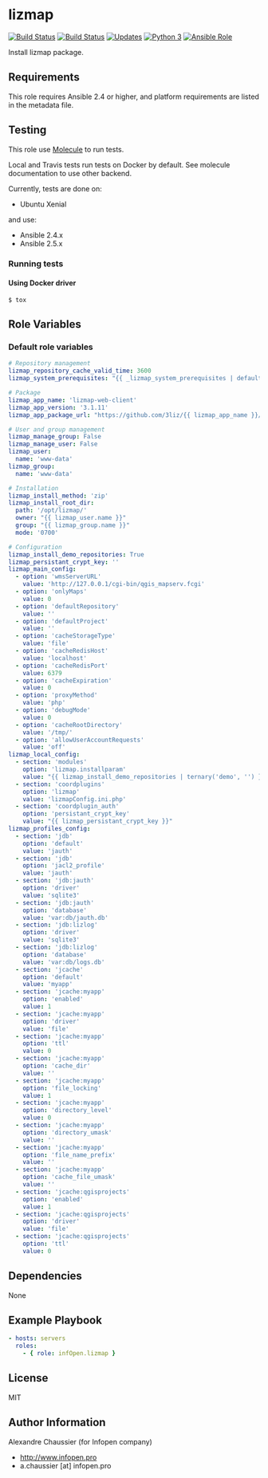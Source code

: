 # lizmap

[![Build Status](https://img.shields.io/travis/infOpen/ansible-role-lizmap/master.svg?label=travis_master)](https://travis-ci.org/infOpen/ansible-role-lizmap)
[![Build Status](https://img.shields.io/travis/infOpen/ansible-role-lizmap/develop.svg?label=travis_develop)](https://travis-ci.org/infOpen/ansible-role-lizmap)
[![Updates](https://pyup.io/repos/github/infOpen/ansible-role-lizmap/shield.svg)](https://pyup.io/repos/github/infOpen/ansible-role-lizmap/)
[![Python 3](https://pyup.io/repos/github/infOpen/ansible-role-lizmap/python-3-shield.svg)](https://pyup.io/repos/github/infOpen/ansible-role-lizmap/)
[![Ansible Role](https://img.shields.io/ansible/role/24686.svg)](https://galaxy.ansible.com/infOpen/lizmap/)

Install lizmap package.

## Requirements

This role requires Ansible 2.4 or higher,
and platform requirements are listed in the metadata file.

## Testing

This role use [Molecule](https://github.com/metacloud/molecule/) to run tests.

Local and Travis tests run tests on Docker by default.
See molecule documentation to use other backend.

Currently, tests are done on:
- Ubuntu Xenial

and use:
- Ansible 2.4.x
- Ansible 2.5.x

### Running tests

#### Using Docker driver

```
$ tox
```

## Role Variables

### Default role variables

``` yaml
# Repository management
lizmap_repository_cache_valid_time: 3600
lizmap_system_prerequisites: "{{ _lizmap_system_prerequisites | default([]) }}"

# Package
lizmap_app_name: 'lizmap-web-client'
lizmap_app_version: '3.1.11'
lizmap_app_package_url: "https://github.com/3liz/{{ lizmap_app_name }}/archive/{{ lizmap_app_version }}.zip"

# User and group management
lizmap_manage_group: False
lizmap_manage_user: False
lizmap_user:
  name: 'www-data'
lizmap_group:
  name: 'www-data'

# Installation
lizmap_install_method: 'zip'
lizmap_install_root_dir:
  path: '/opt/lizmap/'
  owner: "{{ lizmap_user.name }}"
  group: "{{ lizmap_group.name }}"
  mode: '0700'

# Configuration
lizmap_install_demo_repositories: True
lizmap_persistant_crypt_key: ''
lizmap_main_config:
  - option: 'wmsServerURL'
    value: 'http://127.0.0.1/cgi-bin/qgis_mapserv.fcgi'
  - option: 'onlyMaps'
    value: 0
  - option: 'defaultRepository'
    value: ''
  - option: 'defaultProject'
    value: ''
  - option: 'cacheStorageType'
    value: 'file'
  - option: 'cacheRedisHost'
    value: 'localhost'
  - option: 'cacheRedisPort'
    value: 6379
  - option: 'cacheExpiration'
    value: 0
  - option: 'proxyMethod'
    value: 'php'
  - option: 'debugMode'
    value: 0
  - option: 'cacheRootDirectory'
    value: '/tmp/'
  - option: 'allowUserAccountRequests'
    value: 'off'
lizmap_local_config:
  - section: 'modules'
    option: 'lizmap.installparam'
    value: "{{ lizmap_install_demo_repositories | ternary('demo', '') }}"
  - section: 'coordplugins'
    option: 'lizmap'
    value: 'lizmapConfig.ini.php'
  - section: 'coordplugin_auth'
    option: 'persistant_crypt_key'
    value: "{{ lizmap_persistant_crypt_key }}"
lizmap_profiles_config:
  - section: 'jdb'
    option: 'default'
    value: 'jauth'
  - section: 'jdb'
    option: 'jacl2_profile'
    value: 'jauth'
  - section: 'jdb:jauth'
    option: 'driver'
    value: 'sqlite3'
  - section: 'jdb:jauth'
    option: 'database'
    value: 'var:db/jauth.db'
  - section: 'jdb:lizlog'
    option: 'driver'
    value: 'sqlite3'
  - section: 'jdb:lizlog'
    option: 'database'
    value: 'var:db/logs.db'
  - section: 'jcache'
    option: 'default'
    value: 'myapp'
  - section: 'jcache:myapp'
    option: 'enabled'
    value: 1
  - section: 'jcache:myapp'
    option: 'driver'
    value: 'file'
  - section: 'jcache:myapp'
    option: 'ttl'
    value: 0
  - section: 'jcache:myapp'
    option: 'cache_dir'
    value: ''
  - section: 'jcache:myapp'
    option: 'file_locking'
    value: 1
  - section: 'jcache:myapp'
    option: 'directory_level'
    value: 0
  - section: 'jcache:myapp'
    option: 'directory_umask'
    value: ''
  - section: 'jcache:myapp'
    option: 'file_name_prefix'
    value: ''
  - section: 'jcache:myapp'
    option: 'cache_file_umask'
    value: ''
  - section: 'jcache:qgisprojects'
    option: 'enabled'
    value: 1
  - section: 'jcache:qgisprojects'
    option: 'driver'
    value: 'file'
  - section: 'jcache:qgisprojects'
    option: 'ttl'
    value: 0
```

## Dependencies

None

## Example Playbook

``` yaml
- hosts: servers
  roles:
    - { role: infOpen.lizmap }
```

## License

MIT

## Author Information

Alexandre Chaussier (for Infopen company)
- http://www.infopen.pro
- a.chaussier [at] infopen.pro
